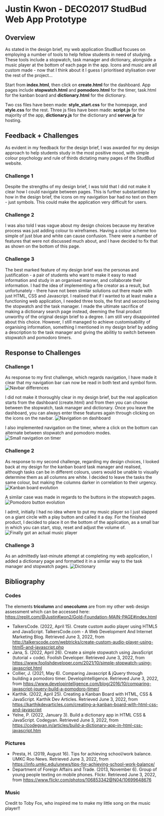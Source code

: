 # Justin Kwon - DECO2017 StudBud Web App Prototype
## Overview 
As stated in the design brief, my web application StudBud focuses on employing a number of tools to help fellow students in need of studying. These tools include a stopwatch, task manager and dictionary, alongside a music player at the bottom of each page in the app. Icons and music are all custom made - now that I think about it I guess I prioritised stylisation over the rest of the project...

Start from **index.html**, then click on **create.html** for the dashboard. App pages include **stopwatch.html** and **pomodoro.html** for the timer, task.html for the kanban board and **dictionary.html** for the dictionary.

Two css files have been made: **style_start.css** for the homepage, and **style.css** for the rest. Three js files have been made: **script.js** for the majority of the app, **dictionary.js** for the dictionary and **server.js** for hosting.

## Feedback + Challenges
As evident in my feedback for the design brief, I was awarded for my design approach to help students study in the most positive mood, with simple colour psychology and rule of thirds dictating many pages of the StudBud website.

### Challenge 1
Despite the strengths of my design brief, I was told that I did not make it clear how I could navigate between pages. This is further substantiated by how in the design brief, the icons on my navigation bar had no text on them - just symbols. This could make the application very difficult for users. 

### Challenge 2
I was also told I was vague about my design choices because my iterative process was just adding colour to wireframes. Having a colour scheme too simple of just blue and white can cause confusion. There were a number of features that were not discussed much about, and I have decided to fix that as shown on the bottom of this page.

### Challenge 3
The best marked feature of my design brief was the personas and justification - a pair of students who want to make it easy to read information and study in an organised manner, and collaborate their information. I had the idea of implementing a file creator as a result, but unfortunately - there have not been similar solutions out there made with just HTML, CSS and Javascript. I realised that if I wanted to at least make a functioning web application, I needed three tools, the first and second being the stopwatch and the task manager. I made the ultimate sacrifice of making a dictionary search page instead, deeming the final product unworthy of the original design brief to a degree. I am still very disappointed about this choice. However, I still managed to achieve customisability of organising information, something I mentioned in my design brief by adding a description to the task manager and giving the abilitiy to switch between stopwatch and pomodoro timers.

## Response to Challenges 

### Challenge 1
As response to my first challenge, which regards navigation, I have made it clear that my navigation bar can now be read in both text and symbol form.
<img src="https://i.ibb.co/j8zmpHP/Stud-Bud-001.png" alt="Navbar differences" title="Navbar differences">


I did not make it thoroughly clear in my design brief, but the real application starts from the dashboard (create.html) and from then you can choose between the stopwatch, task manager and dictionary. Once you leave the dashboard, you can always enter these features again through clicking on the icons on the navbar.
<img src="https://i.ibb.co/bmDbFrF/Stud-Bud-002.png" alt="Navigation on dashboard" title="Navigation on dashboard">

I also implemented navigation on the timer, where a click on the bottom can alternate between stopwatch and pomodoro modes.
<img src="https://i.ibb.co/ctSXtY4/Stud-Bud-003.png" alt="Small navigation on timer" title="Small navigation on timer">

### Challenge 2
As response to my second challenge, regarding my design choices, I looked back at my design for the kanban board task manager and realised, although tasks can be in different colours, users would be unable to visually determine them as all columns are white. I decided to leave the tasks the same colour, but making the columns darker in correlation to their urgency. 
<img src="https://i.ibb.co/f26m6Dx/Stud-Bud-004.png" alt="Kanban board evolution" title="Kanban board evolution">

A similar case was made in regards to the buttons in the stopwatch pages.
<img src="https://i.ibb.co/0Fvj1LW/Studbud-007.png" alt="Pomodoro button evolution" title="Pomodoro button evolution">


I admit, initially I had no idea where to put my music player so I just slapped on a giant circle with a play button and called it a day. For the finished product, I decided to place it on the bottom of the application, as a small bar in which you can start, stop, reset and adjust the volume of.
<img src="https://i.ibb.co/qNZZQZq/Stud-Bud-005.png" alt="Finally got an actual music player" title="Music player">

### Challenge 3
As an admittedly last-minute attempt at completing my web application, I added a dictionary page and formatted it in a similar way to the task manager and stopwatch pages. 
<img src="https://i.ibb.co/frLDT52/Stud-Bud-006.png" alt="Dictionary" title="Dictionary">

## Bibliography
### Codes
The elements **tricolumn** and **onecolumn** are from my other web design assessment which can be accessed here: https://replit.com/@JustinKwon2/Gold-Foundation-MAIN-PAGE#index.html

- TalkersCode. (2022, April 15). Create custom audio player using HTML5 and JavaScript. TalkersCode.com - A Web Development And Internet Marketing Blog. Retrieved June 3, 2022, from http://talkerscode.com/webtricks/create-custom-audio-player-using-html5-and-javascript.php
- Jana, S. (2022, April 26). Create a simple stopwatch using JavaScript (tutorial + code). Foolish Developer. Retrieved June 3, 2022, from https://www.foolishdeveloper.com/2021/10/simple-stopwatch-using-javascript.html
- Collier, J. (2021, May 6). Comparing Javascript &amp; jQuery through building a pomodoro timer. DevelopIntelligence. Retrieved June 3, 2022, from https://www.developintelligence.com/blog/2016/10/comparing-javascript-jquery-build-a-pomodoro-timer/
- Karthik. (2022, April 25). Creating a Kanban Board with HTML, CSS &amp; JavaScript. Karthik Dev Articles. Retrieved June 3, 2022, from https://karthikdevarticles.com/creating-a-kanban-board-with-html-css-and-javascript
- Yelne, P. (2022, January 3). Build a dictionary app in HTML CSS &amp; JavaScript. Codegyan. Retrieved June 3, 2022, from https://codegyan.in/articles/build-a-dictionary-app-in-html-css-javascript.htm
  
### Pictures
- Presta, H. (2019, August 16). Tips for achieving school/work balance. UMKC Roo News. Retrieved June 3, 2022, from https://info.umkc.edu/unews/tips-for-achieving-school-work-balance/
- Department of Foreign Affairs and Trade. (2013, November 6). Group of young people texting on mobile phones. Flickr. Retrieved June 3, 2022, from https://www.flickr.com/photos/106853342@N04/10699648676 


### Music
Credit to Toby Fox, who inspired me to make my little song on the music player!!